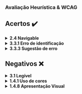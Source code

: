 
### Avaliação Heurística & WCAG

## Acertos :heavy_check_mark:


<details>
    <summary><b>2.4 Navigable</b></summary>
    <br>
    <ul>
        <li>As funcionalidades basicas do github são de facil visualização e acesso, contendo as infomações basicas logo na home e atendendo aos quesitos de navegabilidade.</li>
    </ul>
    <div align="center">
        <img alt="GitHub" align=center height="500em" src="https://i.imgur.com/jfN79vI.png">
    </div>
</details>


<details>
    <summary><b>3.3.1 Erro de identificação</b></summary>
    <br>
    <ul>
        <li>é exibido uma caixa de confirmação ao usuario ao tentar excluir um item, previnindo assim o usuario de excluir algo permanentemente por acaso.</li>
    </ul>
    <div align="center">
        <img alt="GitHub" align=center height="500em" src="https://i.imgur.com/0wYQnpn.png">
    </div>
</details>


<details>
    <summary><b>3.3.3 Sugestão de erro</b></summary>
    <br>
    <ul>
        <li>o site da um retorno dos erros ao usuario para que de tal forma o usuario possa corrigir.</li>
    </ul>
    <div align="center">
        <img alt="GitHub" align=center height="500em" src="https://i.imgur.com/7ynpbFA.png">
    </div>
</details>



## Negativos :x:


<details>
    <summary><b>3.1 Legível</b></summary>
    <br>
    <ul>
        <li>site erra no quesito de legivel por possui textos muito agrupados e com fontes pequenas para o usuario dificultando sua leitura.</li>
    </ul>
    <div align="center">
        <img alt="img" height="450em" src="https://i.imgur.com/KYrBL1l.png">
    </div>
</details>


<details>
    <summary><b>1.4.1 Uso de cores</b></summary>
    <br>
    <ul>
        <li>devido as cores escolhidas para serem utilizadas, acaba por não haver o contraste, e com isso alguns usuarios podem ter dificuldades na hora de visualizar as informações.</li>
    </ul>
    <div align="center">
        <img alt="img" height="450em" src="https://i.imgur.com/xxnXwwy.png">
    </div>
</details>


<details>
    <summary><b>1.4.8 Apresentação Visual</b></summary>
    <br>
    <ul>
        <li>possui uma apresentação visual contendo muitas falhas onde caixas de texto possuem um espaçamento muito grande, imagem pequena e textos com fontes pequenas dificultando a visualização do usuario.</li>
    </ul>
    <div align="center">
        <img alt="img" height="450em" src="https://i.imgur.com/m3BOXZx.png">
    </div>
</details>